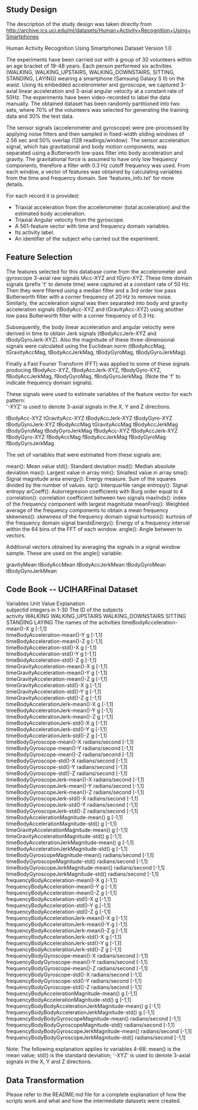 ## Study Design

The description of the study design was taken directly from http://archive.ics.uci.edu/ml/datasets/Human+Activity+Recognition+Using+Smartphones

Human Activity Recognition Using Smartphones Dataset
Version 1.0

The experiments have been carried out with a group of 30 volunteers within an age bracket of 19-48 years. Each person performed six activities (WALKING, WALKING_UPSTAIRS, WALKING_DOWNSTAIRS, SITTING, STANDING, LAYING) wearing a smartphone (Samsung Galaxy S II) on the waist. Using its embedded accelerometer and gyroscope, we captured 3-axial linear acceleration and 3-axial angular velocity at a constant rate of 50Hz. The experiments have been video-recorded to label the data manually. The obtained dataset has been randomly partitioned into two sets, where 70% of the volunteers was selected for generating the training data and 30% the test data. 

The sensor signals (accelerometer and gyroscope) were pre-processed by applying noise filters and then sampled in fixed-width sliding windows of 2.56 sec and 50% overlap (128 readings/window). The sensor acceleration signal, which has gravitational and body motion components, was separated using a Butterworth low-pass filter into body acceleration and gravity. The gravitational force is assumed to have only low frequency components, therefore a filter with 0.3 Hz cutoff frequency was used. From each window, a vector of features was obtained by calculating variables from the time and frequency domain. See 'features_info.txt' for more details. 

For each record it is provided:

- Triaxial acceleration from the accelerometer (total acceleration) and the estimated body acceleration.
- Triaxial Angular velocity from the gyroscope. 
- A 561-feature vector with time and frequency domain variables. 
- Its activity label. 
- An identifier of the subject who carried out the experiment.

## Feature Selection 

The features selected for this database come from the accelerometer and gyroscope 3-axial raw signals tAcc-XYZ and tGyro-XYZ. These time domain signals (prefix 't' to denote time) were captured at a constant rate of 50 Hz. Then they were filtered using a median filter and a 3rd order low pass Butterworth filter with a corner frequency of 20 Hz to remove noise. Similarly, the acceleration signal was then separated into body and gravity acceleration signals (tBodyAcc-XYZ and tGravityAcc-XYZ) using another low pass Butterworth filter with a corner frequency of 0.3 Hz. 

Subsequently, the body linear acceleration and angular velocity were derived in time to obtain Jerk signals (tBodyAccJerk-XYZ and tBodyGyroJerk-XYZ). Also the magnitude of these three-dimensional signals were calculated using the Euclidean norm (tBodyAccMag, tGravityAccMag, tBodyAccJerkMag, tBodyGyroMag, tBodyGyroJerkMag). 

Finally a Fast Fourier Transform (FFT) was applied to some of these signals producing fBodyAcc-XYZ, fBodyAccJerk-XYZ, fBodyGyro-XYZ, fBodyAccJerkMag, fBodyGyroMag, fBodyGyroJerkMag. (Note the 'f' to indicate frequency domain signals). 

These signals were used to estimate variables of the feature vector for each pattern:  
'-XYZ' is used to denote 3-axial signals in the X, Y and Z directions.

tBodyAcc-XYZ
tGravityAcc-XYZ
tBodyAccJerk-XYZ
tBodyGyro-XYZ
tBodyGyroJerk-XYZ
tBodyAccMag
tGravityAccMag
tBodyAccJerkMag
tBodyGyroMag
tBodyGyroJerkMag
fBodyAcc-XYZ
fBodyAccJerk-XYZ
fBodyGyro-XYZ
fBodyAccMag
fBodyAccJerkMag
fBodyGyroMag
fBodyGyroJerkMag

The set of variables that were estimated from these signals are: 

mean(): Mean value
std(): Standard deviation
mad(): Median absolute deviation 
max(): Largest value in array
min(): Smallest value in array
sma(): Signal magnitude area
energy(): Energy measure. Sum of the squares divided by the number of values. 
iqr(): Interquartile range 
entropy(): Signal entropy
arCoeff(): Autorregresion coefficients with Burg order equal to 4
correlation(): correlation coefficient between two signals
maxInds(): index of the frequency component with largest magnitude
meanFreq(): Weighted average of the frequency components to obtain a mean frequency
skewness(): skewness of the frequency domain signal 
kurtosis(): kurtosis of the frequency domain signal 
bandsEnergy(): Energy of a frequency interval within the 64 bins of the FFT of each window.
angle(): Angle between to vectors.

Additional vectors obtained by averaging the signals in a signal window sample. These are used on the angle() variable:

gravityMean
tBodyAccMean
tBodyAccJerkMean
tBodyGyroMean
tBodyGyroJerkMean

## Code Book -- UCIHARFinal Dataset

Variables	                                  Unit	   	Value	                  Explanation					
subjectid		                                        integers in 1-30          The ID of the subjects                        
activity		                                        WALKING WALKING_UPSTAIRS WALKING_DOWNSTAIRS SITTING STANDING LAYING The names of the activities
timeBodyAcceleration-mean()-X	                  g		[-1,1]						
timeBodyAcceleration-mean()-Y	                  g		[-1,1]						
timeBodyAcceleration-mean()-Z	                  g		[-1,1]						
timeBodyAcceleration-std()-X	                  g		[-1,1]						
timeBodyAcceleration-std()-Y	                  g		[-1,1]						
timeBodyAcceleration-std()-Z	                  g		[-1,1]						
timeGravityAcceleration-mean()-X	          g		[-1,1]						
timeGravityAcceleration-mean()-Y	          g		[-1,1]						
timeGravityAcceleration-mean()-Z	          g		[-1,1]						
timeGravityAcceleration-std()-X	                  g		[-1,1]						
timeGravityAcceleration-std()-Y	                  g	 	[-1,1]						
timeGravityAcceleration-std()-Z	                  g		[-1,1]						
timeBodyAccelerationJerk-mean()-X	          g		[-1,1]						
timeBodyAccelerationJerk-mean()-Y		  g		[-1,1]						
timeBodyAccelerationJerk-mean()-Z	          g		[-1,1]						
timeBodyAccelerationJerk-std()-X	          g		[-1,1]						
timeBodyAccelerationJerk-std()-Y	          g		[-1,1]						
timeBodyAccelerationJerk-std()-Z	          g		[-1,1]						
timeBodyGyroscope-mean()-X	            radians/second	[-1,1]						
timeBodyGyroscope-mean()-Y	            radians/second	[-1,1]						
timeBodyGyroscope-mean()-Z	            radians/second	[-1,1]						
timeBodyGyroscope-std()-X	            radians/second	[-1,1]						
timeBodyGyroscope-std()-Y	            radians/second	[-1,1]						
timeBodyGyroscope-std()-Z	            radians/second	[-1,1]						
timeBodyGyroscopeJerk-mean()-X	            radians/second	[-1,1]						
timeBodyGyroscopeJerk-mean()-Y	            radians/second	[-1,1]						
timeBodyGyroscopeJerk-mean()-Z	            radians/second	[-1,1]						
timeBodyGyroscopeJerk-std()-X	            radians/second	[-1,1]						
timeBodyGyroscopeJerk-std()-Y	            radians/second	[-1,1]						
timeBodyGyroscopeJerk-std()-Z	            radians/second	[-1,1]						
timeBodyAccelerationMagnitude-mean()	          g		[-1,1]						
timeBodyAccelerationMagnitude-std()	          g		[-1,1]						
timeGravityAccelerationMagnitude-mean()	          g		[-1,1]						
timeGravityAccelerationMagnitude-std()	          g		[-1,1]						
timeBodyAccelerationJerkMagnitude-mean()	  g		[-1,1]						
timeBodyAccelerationJerkMagnitude-std()	          g		[-1,1]						
timeBodyGyroscopeMagnitude-mean()	   radians/second	[-1,1]						
timeBodyGyroscopeMagnitude-std()	   radians/second	[-1,1]						
timeBodyGyroscopeJerkMagnitude-mean()	   radians/second	[-1,1]						
timeBodyGyroscopeJerkMagnitude-std()	   radians/second	[-1,1]						
frequencyBodyAcceleration-mean()-X	          g		[-1,1]						
frequencyBodyAcceleration-mean()-Y	          g		[-1,1]						
frequencyBodyAcceleration-mean()-Z	          g		[-1,1]						
frequencyBodyAcceleration-std()-X	          g		[-1,1]						
frequencyBodyAcceleration-std()-Y	          g		[-1,1]						
frequencyBodyAcceleration-std()-Z	          g		[-1,1]						
frequencyBodyAccelerationJerk-mean()-X	          g		[-1,1]						
frequencyBodyAccelerationJerk-mean()-Y	          g		[-1,1]						
frequencyBodyAccelerationJerk-mean()-Z	          g		[-1,1]						
frequencyBodyAccelerationJerk-std()-X	          g		[-1,1]						
frequencyBodyAccelerationJerk-std()-Y	          g		[-1,1]						
frequencyBodyAccelerationJerk-std()-Z	          g		[-1,1]						
frequencyBodyGyroscope-mean()-X	           radians/second	[-1,1]						
frequencyBodyGyroscope-mean()-Y	           radians/second	[-1,1]						
frequencyBodyGyroscope-mean()-Z	           radians/second	[-1,1]						
frequencyBodyGyroscope-std()-X	           radians/second	[-1,1]						
frequencyBodyGyroscope-std()-Y	           radians/second	[-1,1]						
frequencyBodyGyroscope-std()-Z	           radians/second	[-1,1]						
frequencyBodyAccelerationMagnitude-mean()	  g		[-1,1]						
frequencyBodyAccelerationMagnitude-std()	  g		[-1,1]						
frequencyBodyBodyAccelerationJerkMagnitude-mean() g		[-1,1]						
frequencyBodyBodyAccelerationJerkMagnitude-std()  g		[-1,1]						
frequencyBodyBodyGyroscopeMagnitude-mean() radians/second	[-1,1]						
frequencyBodyBodyGyroscopeMagnitude-std()  radians/second	[-1,1]						
frequencyBodyBodyGyroscopeJerkMagnitude-mean()	radians/second	[-1,1]						
frequencyBodyBodyGyroscopeJerkMagnitude-std()	radians/second	[-1,1]	

Note: The following explanation applies to variables 4-68: mean() is the mean value; std() is the standard deviation; '-XYZ' is used to denote 3-axial signals in the X, Y and Z directions.

## Data Transformation

Please refer to the README.md file for a complete explanation of how the scripts work and what and how the intermediate datasets were created.					
